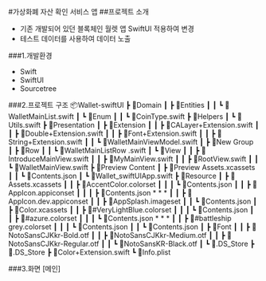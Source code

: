 
#가상화폐 자산 확인 서비스 앱
##프로젝트 소개
* 기존 개발되어 있던 블록체인 월렛 앱 SwiftUI 적용하여 변경
* 테스트 데이터를 사용하여 데이터 노출

###1.개발환경
- Swift
- SwiftUI
- Sourcetree


###2.프로젝트 구조
📦Wallet-swiftUI
 ┣ 📂Domain
 ┃ ┣ 📂Entities
 ┃ ┃ ┗ 📜WalletMainList.swift
 ┃ ┗ 📂Enum
 ┃ ┃ ┗ 📜CoinType.swift
 ┣ 📂Helpers
 ┃ ┗ 📜Utils.swift
 ┣ 📂Presentation
 ┃ ┣ 📂Extension
 ┃ ┃ ┣ 📜CALayer+Extension.swift
 ┃ ┃ ┣ 📜Double+Extension.swift
 ┃ ┃ ┣ 📜Font+Extension.swift
 ┃ ┃ ┣ 📜String+Extension.swift
 ┃ ┃ ┗ 📜WalletMainViewModel.swift
 ┃ ┣ 📂New Group
 ┃ ┣ 📂Row
 ┃ ┃ ┗ 📜WalletMainListRow .swift
 ┃ ┗ 📂View
 ┃ ┃ ┣ 📜IntroduceMainView.swift
 ┃ ┃ ┣ 📜MyMainView.swift
 ┃ ┃ ┣ 📜RootView.swift
 ┃ ┃ ┗ 📜WalletMainView.swift
 ┣ 📂Preview Content
 ┃ ┣ 📂Preview Assets.xcassets
 ┃ ┃ ┗ 📜Contents.json
 ┃ ┗ 📜Wallet_swiftUIApp.swift
 ┣ 📂Resource
 ┃ ┣ 📂Assets.xcassets
 ┃ ┃ ┣ 📂AccentColor.colorset
 ┃ ┃ ┃ ┗ 📜Contents.json
 ┃ ┃ ┣ 📂AppIcon.appiconset
 ┃ ┃ ┃ ┣ 📜Contents.json
             *
             *
             *
 ┃ ┃ ┣ 📂AppIcon.dev.appiconset
 ┃ ┃ ┣ 📂AppSplash.imageset
 ┃ ┃ ┗ 📜Contents.json
 ┃ ┣ 📂Color.xcassets
 ┃ ┃ ┣ 📂#VeryLightBlue.colorset
 ┃ ┃ ┃ ┗ 📜Contents.json
 ┃ ┃ ┣ 📂#azure.colorset
 ┃ ┃ ┃ ┗ 📜Contents.json
             *
             *
             *
 ┃ ┃ ┣ 📂#battleship grey.colorset
 ┃ ┃ ┃ ┗ 📜Contents.json
 ┃ ┃ ┗ 📜Contents.json
 ┃ ┣ 📂Font
 ┃ ┃ ┣ 📜NotoSansCJKkr-Bold.otf
 ┃ ┃ ┣ 📜NotoSansCJKkr-Medium.otf
 ┃ ┃ ┣ 📜NotoSansCJKkr-Regular.otf
 ┃ ┃ ┗ 📜NotoSansKR-Black.otf
 ┃ ┗ 📜.DS_Store
 ┣ 📜.DS_Store
 ┣ 📜Color+Extension.swift
 ┗ 📜Info.plist


 ###3.화면
 [메인]
 
